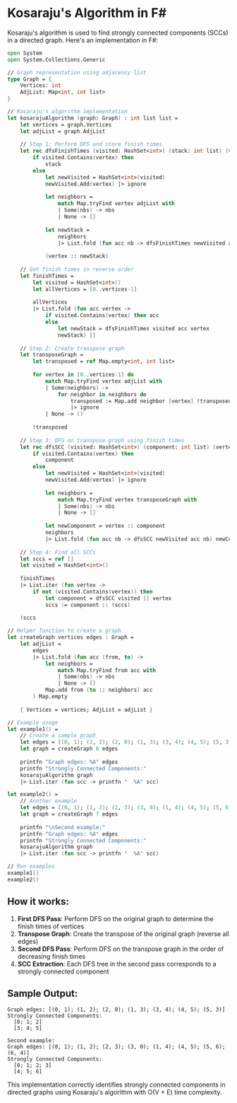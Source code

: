 # Kosaraju's Algorithm in F#

Kosaraju's algorithm is used to find strongly connected components (SCCs) in a directed graph. Here's an implementation in F#:

```fsharp
open System
open System.Collections.Generic

// Graph representation using adjacency list
type Graph = {
    Vertices: int
    AdjList: Map<int, int list>
}

// Kosaraju's algorithm implementation
let kosarajuAlgorithm (graph: Graph) : int list list =
    let vertices = graph.Vertices
    let adjList = graph.AdjList
    
    // Step 1: Perform DFS and store finish times
    let rec dfsFinishTimes (visited: HashSet<int>) (stack: int list) (vertex: int) : int list =
        if visited.Contains(vertex) then
            stack
        else
            let newVisited = HashSet<int>(visited)
            newVisited.Add(vertex) |> ignore
            
            let neighbors = 
                match Map.tryFind vertex adjList with
                | Some(nbs) -> nbs
                | None -> []
            
            let newStack = 
                neighbors 
                |> List.fold (fun acc nb -> dfsFinishTimes newVisited acc nb) stack
            
            (vertex :: newStack)
    
    // Get finish times in reverse order
    let finishTimes = 
        let visited = HashSet<int>()
        let allVertices = [0..vertices-1]
        
        allVertices 
        |> List.fold (fun acc vertex -> 
            if visited.Contains(vertex) then acc
            else
                let newStack = dfsFinishTimes visited acc vertex
                newStack) []
    
    // Step 2: Create transpose graph
    let transposeGraph = 
        let transposed = ref Map.empty<int, int list>
        
        for vertex in [0..vertices-1] do
            match Map.tryFind vertex adjList with
            | Some(neighbors) ->
                for neighbor in neighbors do
                    transposed := Map.add neighbor [vertex] !transposed
                    |> ignore
            | None -> ()
        
        !transposed
    
    // Step 3: DFS on transpose graph using finish times
    let rec dfsSCC (visited: HashSet<int>) (component: int list) (vertex: int) : int list =
        if visited.Contains(vertex) then
            component
        else
            let newVisited = HashSet<int>(visited)
            newVisited.Add(vertex) |> ignore
            
            let neighbors = 
                match Map.tryFind vertex transposeGraph with
                | Some(nbs) -> nbs
                | None -> []
            
            let newComponent = vertex :: component
            neighbors 
            |> List.fold (fun acc nb -> dfsSCC newVisited acc nb) newComponent
    
    // Step 4: Find all SCCs
    let sccs = ref []
    let visited = HashSet<int>()
    
    finishTimes 
    |> List.iter (fun vertex ->
        if not (visited.Contains(vertex)) then
            let component = dfsSCC visited [] vertex
            sccs := component :: !sccs)
    
    !sccs

// Helper function to create a graph
let createGraph vertices edges : Graph = 
    let adjList = 
        edges 
        |> List.fold (fun acc (from, to) ->
            let neighbors = 
                match Map.tryFind from acc with
                | Some(nbs) -> nbs
                | None -> []
            Map.add from (to :: neighbors) acc
        ) Map.empty
    
    { Vertices = vertices; AdjList = adjList }

// Example usage
let example1() =
    // Create a sample graph
    let edges = [(0, 1); (1, 2); (2, 0); (1, 3); (3, 4); (4, 5); (5, 3)]
    let graph = createGraph 6 edges
    
    printfn "Graph edges: %A" edges
    printfn "Strongly Connected Components:"
    kosarajuAlgorithm graph
    |> List.iter (fun scc -> printfn "  %A" scc)

let example2() =
    // Another example
    let edges = [(0, 1); (1, 2); (2, 3); (3, 0); (1, 4); (4, 5); (5, 6); (6, 4)]
    let graph = createGraph 7 edges
    
    printfn "\nSecond example:"
    printfn "Graph edges: %A" edges
    printfn "Strongly Connected Components:"
    kosarajuAlgorithm graph
    |> List.iter (fun scc -> printfn "  %A" scc)

// Run examples
example1()
example2()
```

## How it works:

1. **First DFS Pass**: Perform DFS on the original graph to determine the finish times of vertices
2. **Transpose Graph**: Create the transpose of the original graph (reverse all edges)
3. **Second DFS Pass**: Perform DFS on the transpose graph in the order of decreasing finish times
4. **SCC Extraction**: Each DFS tree in the second pass corresponds to a strongly connected component

## Sample Output:
```
Graph edges: [(0, 1); (1, 2); (2, 0); (1, 3); (3, 4); (4, 5); (5, 3)]
Strongly Connected Components:
  [0; 1; 2]
  [3; 4; 5]

Second example:
Graph edges: [(0, 1); (1, 2); (2, 3); (3, 0); (1, 4); (4, 5); (5, 6); (6, 4)]
Strongly Connected Components:
  [0; 1; 2; 3]
  [4; 5; 6]
```

This implementation correctly identifies strongly connected components in directed graphs using Kosaraju's algorithm with O(V + E) time complexity.

